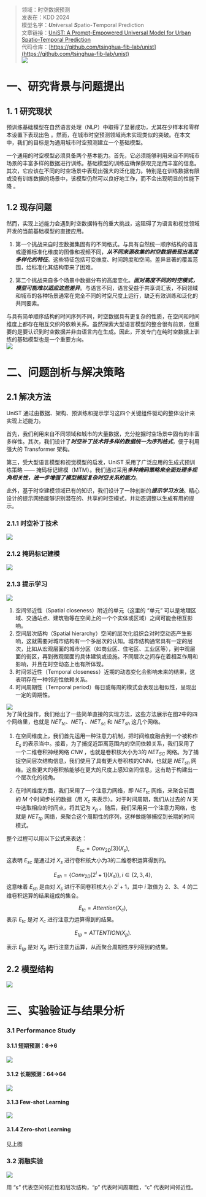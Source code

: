 >领域：时空数据预测  
>发表在：KDD 2024  
>模型名字：***Uni***versal ***S***patio-***T***emporal Prediction  
>文章链接：[UniST: A Prompt-Empowered Universal Model for Urban Spatio-Temporal Prediction](https://arxiv.org/abs/2402.11838)  
>代码仓库：[https://github.com/tsinghua-fib-lab/unist](https://github.com/tsinghua-fib-lab/unist)  
![](https://picgo-for-paper-reading.oss-cn-beijing.aliyuncs.com/img/20250307192417.png)
# 一、研究背景与问题提出
## 1. 1 研究现状
预训练基础模型在自然语言处理（NLP）中取得了显著成功，尤其在少样本和零样本设置下表现出色 。然而，在城市时空预测领域尚未实现类似的突破。在本文中，我们的目标是为通用城市时空预测建立一个基础模型。

一个通用的时空模型必须具备两个基本能力。首先，它必须能够利用来自不同城市场景的丰富多样的数据进行训练。基础模型的训练应确保获取充足而丰富的信息。其次，它应该在不同的时空场景中表现出强大的泛化能力。特别是在训练数据有限或没有训练数据的场景中，该模型仍然可以良好地工作，而不会出现明显的性能下降 。
## 1.2 现存问题
然而，实现上述能力会遇到时空数据特有的重大挑战，这阻碍了为语言和视觉领域开发的当前基础模型的直接应用。

1. 第一个挑战来自时空数据集固有的不同格式。与具有自然统一顺序结构的语言或遵循标准化维度的图像和视频不同，***从不同来源收集的时空数据表现出高度多样化的特征***。这些特征包括可变维度、时间跨度和空间。差异显著的覆盖范围，给标准化其结构带来了困难。

2. 第二个挑战来自多个场景中数据分布的高度变化。***面对高度不同的时空模式，模型可能难以适应这些差异***。与语言不同，语言受益于共享词汇表，不同领域和城市的各种场景通常在完全不同的时空尺度上运行，缺乏有效训练和泛化的共同要素。

与具有简单顺序结构的时间序列不同，时空数据具有更复杂的性质，在空间和时间维度上都存在相互交织的依赖关系。虽然探索大型语言模型的整合很有前景，但重要的是要认识到时空数据并非由语言内在生成。因此，开发专门在纯时空数据上训练的基础模型也是一个重要方向。  
![](https://picgo-for-paper-reading.oss-cn-beijing.aliyuncs.com/img/20250307234335.png)

# 二、问题剖析与解决策略
## 2.1 解决方法
UniST 通过由数据、架构、预训练和提示学习这四个关键组件驱动的整体设计来实现上述能力。

首先，我们利用来自不同领域和城市的大量数据，充分挖掘时空场景中固有的丰富多样性。其次，我们设计了***时空补丁技术将多样的数据统一为序列格式***，便于利用强大的 Transformer 架构。

第三，受大型语言模型和视觉模型的启发，UniST 采用了广泛应用的生成式预训练策略 —— 掩码标记建模（MTM）。我们通过采用***多种掩码策略来全面处理多视角相关性，进一步增强了模型捕捉复杂时空关系的能力***。

此外，基于时空建模领域已有的知识，我们设计了一种创新的***提示学习方法***。精心设计的提示网络能够识别潜在的、共享的时空模式，并动态调整以生成有用的提示。
### 2.1.1 时空补丁技术
![](https://picgo-for-paper-reading.oss-cn-beijing.aliyuncs.com/img/20250307234608.png)
### 2.1.2 掩码标记建模
![](https://picgo-for-paper-reading.oss-cn-beijing.aliyuncs.com/img/20250307234624.png)
### 2.1.3 提示学习
![](https://picgo-for-paper-reading.oss-cn-beijing.aliyuncs.com/img/20250307234714.png)  

1. 空间邻近性（Spatial closeness）附近的单元（这里的 “单元” 可以是地理区域、交通站点、建筑物等在空间上的一个个实体或区域）之间可能会相互影响。
2. 空间层次结构（Spatial hierarchy）空间的层次化组织会对时空动态产生影响，这就需要对城市结构有一个多层次的认知。城市结构通常具有一定的层次，比如从宏观层面的城市分区（如商业区、住宅区、工业区等），到中观层面的街区，再到微观层面的具体建筑或设施。不同层次之间存在着相互作用和影响，并且在时空动态上也有所体现。
3. 时间邻近性（Temporal closeness）近期的动态变化会影响未来的结果，这表明存在一种邻近性依赖关系。
4. 时间周期性（Temporal period）每日或每周的模式会表现出相似性，呈现出一定的周期性。

![](https://picgo-for-paper-reading.oss-cn-beijing.aliyuncs.com/img/20250308000631.png)  
为了简化操作，我们给出了一些简单直接的实现方法，这些方法展示在图2中的四个网络里，也就是 $NET _{t c}$、$NET _{t}$ 、$NET _{s c}$ 和 $NET _{s h}$ 这几个网络。

1. 在空间维度上，我们首先运用一种注意力机制，把时间维度融合到一个被称作 $E_{s}$ 的表示当中。接着，为了捕捉近距离范围内的空间依赖关系，我们采用了一个二维卷积神经网络 $CNN$ ，也就是卷积核大小为3的 $NET _{S C}$ 网络。为了捕捉空间层次结构信息，我们使用了具有更大卷积核的CNN，也就是 $NET _{s h}$ 网络。这些更大的卷积核能够在更大的尺度上感知空间信息，这有助于构建出一个层次化的视角。

2. 在时间维度方面，我们采用了一个注意力网络，即 $NET _{tc }$ 网络，来聚合前面的 $M$ 个时间步长的数据（用 $X_{c}$ 来表示）。对于时间周期，我们从过去的 $N$ 天中选取相应的时间点，将其记为 $x_{p}$ 。随后，我们采用另一个注意力网络，也就是 $NET _{t p}$ 网络，来聚合这个周期性的序列，这样做能够捕捉到长期的时间模式。

整个过程可以用以下公式来表达：
$$E_{s c}=Conv_{2 D}[3]\left(X_{s}\right),$$
这表明 $E_{s c}$ 是通过对 $X_{s}$ 进行卷积核大小为3的二维卷积运算得到的。

$$E_{s h}=\left\{Conv_{2 D}\left[2^{i}+1\right]\left(X_{s}\right)\right\}, i \in\{2,3,4\},$$
这意味着 $E_{s h}$ 是由对 $X_{s}$ 进行不同卷积核大小 $2^{i}+1$，其中 $i$ 取值为 2、3、4 的二维卷积运算的结果组成的集合。

$$E_{t c}=Attention\left(X_{c}\right) ,$$
表示 $E_{t c}$ 是对 $X_{c}$ 进行注意力运算得到的结果。

$$E_{t p}=ATTENTION\left(X_{p}\right) .$$

表示 $E_{t p}$ 是对 $X_{p}$ 进行注意力运算，从而聚合周期性序列得到的结果。 
## 2.2 模型结构
![](https://picgo-for-paper-reading.oss-cn-beijing.aliyuncs.com/img/20250307234737.png)
# 三、实验验证与结果分析 
### 3.1 Performance Study
#### 3.1.1 短期预测：6->6
![](https://picgo-for-paper-reading.oss-cn-beijing.aliyuncs.com/img/20250307234959.png)
#### 3.1.2 长期预测：64->64
![](https://picgo-for-paper-reading.oss-cn-beijing.aliyuncs.com/img/20250307235101.png)
#### 3.1.3 Few-shot Learning	
![](https://picgo-for-paper-reading.oss-cn-beijing.aliyuncs.com/img/20250307235259.png)
#### 3.1.4 Zero-shot Learning
见上图
### 3.2 消融实验

![](https://picgo-for-paper-reading.oss-cn-beijing.aliyuncs.com/img/20250307235542.png)  

用 “s” 代表空间邻近性和层次结构，“p” 代表时间周期性，“c” 代表时间邻近性。